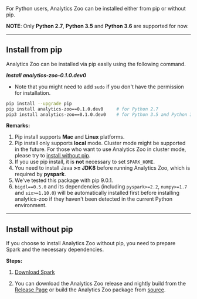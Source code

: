 For Python users, Analytics Zoo can be installed either from pip or without pip.

**NOTE**: Only __Python 2.7__, __Python 3.5__ and __Python 3.6__ are supported for now.

---
## Install from pip

Analytics Zoo can be installed via pip easily using the following command.

***Install analytics-zoo-0.1.0.dev0***

* Note that you might need to add `sudo` if you don't have the permission for installation.

```bash
pip install --upgrade pip
pip install analytics-zoo==0.1.0.dev0     # for Python 2.7
pip3 install analytics-zoo==0.1.0.dev0    # for Python 3.5 and Python 3.6
```

**Remarks:**

1. Pip install supports __Mac__ and __Linux__ platforms.
2. Pip install only supports __local__ mode. Cluster mode might be supported in the future. For those who want to use Analytics Zoo in cluster mode, please try to [install without pip](#install-without-pip).
3. If you use pip install, it is __not__ necessary to set `SPARK_HOME`.
4. You need to install Java __>= JDK8__ before running Analytics Zoo, which is required by __pyspark__.
5. We've tested this package with pip 9.0.1.
6. `bigdl==0.5.0` and its dependencies (including `pyspark>=2.2`, `numpy>=1.7` and `six>=1.10.0`) will be automatically installed first before installing analytics-zoo if they haven't been detected in the current Python environment.


---
## Install without pip

If you choose to install Analytics Zoo without pip, you need to prepare Spark and the necessary dependencies.

**Steps:**
1. [Download Spark](https://spark.apache.org/downloads.html)

2. You can download the Analytics Zoo release and nightly build from the [Release Page](../release-download.md)
  or build the Analytics Zoo package from [source](../ScalaUserGuide/install-build-src.md).